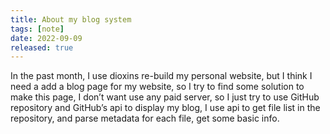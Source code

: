 ```yaml
---
title: About my blog system
tags: [note]
date: 2022-09-09
released: true
---
```


In the past month, I use dioxins re-build my personal website, but I think I need a add a blog page for my website, so I try to find some solution to make this page, I don’t want use any paid server, so I just try to use GitHub repository and GitHub’s api to display my blog, I use api to get file list in the repository, and parse metadata for each file, get some basic info.